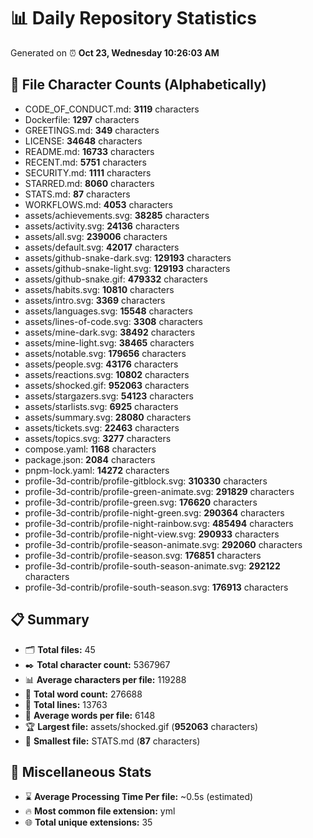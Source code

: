 # 📊 Daily Repository Statistics
Generated on ⏰ **Oct 23, Wednesday 10:26:03 AM**

## 📂 File Character Counts (Alphabetically)
- CODE_OF_CONDUCT.md: **3119** characters
- Dockerfile: **1297** characters
- GREETINGS.md: **349** characters
- LICENSE: **34648** characters
- README.md: **16733** characters
- RECENT.md: **5751** characters
- SECURITY.md: **1111** characters
- STARRED.md: **8060** characters
- STATS.md: **87** characters
- WORKFLOWS.md: **4053** characters
- assets/achievements.svg: **38285** characters
- assets/activity.svg: **24136** characters
- assets/all.svg: **239006** characters
- assets/default.svg: **42017** characters
- assets/github-snake-dark.svg: **129193** characters
- assets/github-snake-light.svg: **129193** characters
- assets/github-snake.gif: **479332** characters
- assets/habits.svg: **10810** characters
- assets/intro.svg: **3369** characters
- assets/languages.svg: **15548** characters
- assets/lines-of-code.svg: **3308** characters
- assets/mine-dark.svg: **38492** characters
- assets/mine-light.svg: **38465** characters
- assets/notable.svg: **179656** characters
- assets/people.svg: **43176** characters
- assets/reactions.svg: **10802** characters
- assets/shocked.gif: **952063** characters
- assets/stargazers.svg: **54123** characters
- assets/starlists.svg: **6925** characters
- assets/summary.svg: **28080** characters
- assets/tickets.svg: **22463** characters
- assets/topics.svg: **3277** characters
- compose.yaml: **1168** characters
- package.json: **2084** characters
- pnpm-lock.yaml: **14272** characters
- profile-3d-contrib/profile-gitblock.svg: **310330** characters
- profile-3d-contrib/profile-green-animate.svg: **291829** characters
- profile-3d-contrib/profile-green.svg: **176620** characters
- profile-3d-contrib/profile-night-green.svg: **290364** characters
- profile-3d-contrib/profile-night-rainbow.svg: **485494** characters
- profile-3d-contrib/profile-night-view.svg: **290933** characters
- profile-3d-contrib/profile-season-animate.svg: **292060** characters
- profile-3d-contrib/profile-season.svg: **176851** characters
- profile-3d-contrib/profile-south-season-animate.svg: **292122** characters
- profile-3d-contrib/profile-south-season.svg: **176913** characters

## 📋 Summary
- 🗂️ **Total files:** 45
- ✒️ **Total character count:** 5367967
- 📊 **Average characters per file:** 119288
- 📝 **Total word count:** 276688
- 🧾 **Total lines:** 13763
- 📐 **Average words per file:** 6148
- 🏆 **Largest file:** assets/shocked.gif (**952063** characters)
- 🥉 **Smallest file:** STATS.md (**87** characters)

## 🌟 Miscellaneous Stats
- ⌛ **Average Processing Time Per file:** ~0.5s (estimated)
- 🔥 **Most common file extension:** yml
- 🌐 **Total unique extensions:** 35
